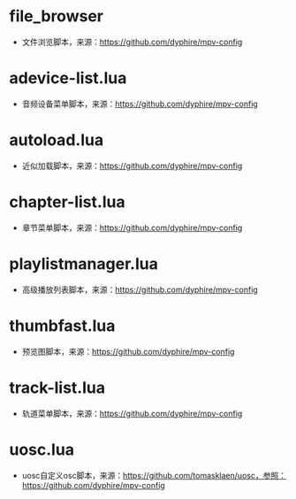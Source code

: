 # file_browser
* 文件浏览脚本，来源：https://github.com/dyphire/mpv-config

# adevice-list.lua
* 音频设备菜单脚本，来源：https://github.com/dyphire/mpv-config

# autoload.lua
* 近似加载脚本，来源：https://github.com/dyphire/mpv-config

# chapter-list.lua
* 章节菜单脚本，来源：https://github.com/dyphire/mpv-config

# playlistmanager.lua
* 高级播放列表脚本，来源：https://github.com/dyphire/mpv-config

# thumbfast.lua
* 预览图脚本，来源：https://github.com/dyphire/mpv-config

# track-list.lua
* 轨道菜单脚本，来源：https://github.com/dyphire/mpv-config

# uosc.lua
* uosc自定义osc脚本，来源：https://github.com/tomasklaen/uosc，参照：https://github.com/dyphire/mpv-config
